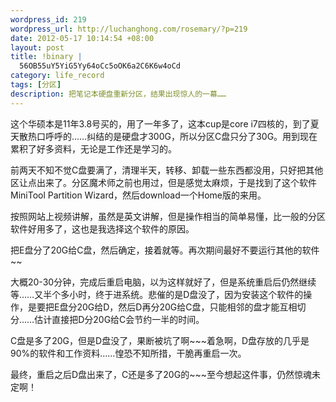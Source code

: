 ```yaml
--- 
wordpress_id: 219
wordpress_url: http://luchanghong.com/rosemary/?p=219
date: 2012-05-17 10:14:54 +08:00
layout: post
title: !binary |
  56OB55uY5YiG5Yy64oCc5oOK6a2C6K6w4oCd
category: life_record
tags: [分区]
description: 把笔记本硬盘重新分区，结果出现惊人的一幕……
---
```

这个华硕本是11年3.8号买的，用了一年多了，这本cup是core i7四核的，到了夏天散热口呼呼的……纠结的是硬盘才300G，所以分区C盘只分了30G。用到现在累积了好多资料，无论是工作还是学习的。

前两天不知不觉C盘要满了，清理半天，转移、卸载一些东西都没用，只好把其他区让点出来了。分区魔术师之前也用过，但是感觉太麻烦，于是找到了这个软件MiniTool Partition Wizard，然后download一个Home版的来用。

按照网站上视频讲解，虽然是英文讲解，但是操作相当的简单易懂，比一般的分区软件好用多了，这也是我选择这个软件的原因。

把E盘分了20G给C盘，然后确定，接着就等。再次期间最好不要运行其他的软件~~

大概20-30分钟，完成后重启电脑，以为这样就好了，但是系统重启后仍然继续等……又半个多小时，终于进系统。悲催的是D盘没了，因为安装这个软件的操作，是要把E盘分20G给D，然后D再分20G给C盘，只能相邻的盘才能互相切分……估计直接把D分20G给C会节约一半的时间。

C盘是多了20G，但是D盘没了，果断被坑了啊~~~着急啊，D盘存放的几乎是90%的软件和工作资料……惶恐不知所措，干脆再重启一次。

最终，重启之后D盘出来了，C还是多了20G的~~~至今想起这件事，仍然惊魂未定啊！
